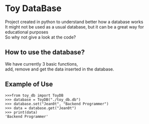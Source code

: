 # Toy DataBase     

Project created in python to understand better how a database works   
It might not be used as a usual database, but it can be a great way for educational purposes   
So why not give a look at the code?   

## How to use the database?    

We have currently 3 basic functions,   
add, remove and get the data inserted in the database.

## Example of Use    

```python3
>>>from toy_db import ToyDB
>>> database = ToyDB("./toy_db.db")
>>> database.set("Jean0t", "Backend Programmer")
>>> data = database.get("Jean0t")
>>> print(data)
'Backend Programmer'
```
